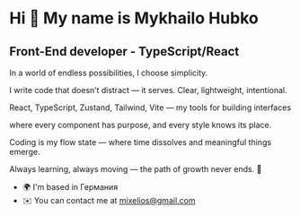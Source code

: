 Hi 👋 My name is Mykhailo Hubko
===============================

Front-End developer - TypeScript/React
--------------------------------------

In a world of endless possibilities, I choose simplicity.

I write code that doesn’t distract — it serves. Clear, lightweight, intentional.

React, TypeScript, Zustand, Tailwind, Vite — my tools for building interfaces

where every component has purpose, and every style knows its place.

Coding is my flow state — where time dissolves and meaningful things emerge.

Always learning, always moving — the path of growth never ends. 🚀

* 🌍  I'm based in Германия
* ✉️  You can contact me at [mixelios@gmail.com](mailto:mixelios@gmail.com)

<!--
**mixelio/mixelio** is a ✨ _special_ ✨ repository because its `README.md` (this file) appears on your GitHub profile.

Here are some ideas to get you started:

- 🔭 I’m currently working on ...
- 🌱 I’m currently learning ...
- 👯 I’m looking to collaborate on ...
- 🤔 I’m looking for help with ...
- 💬 Ask me about ...
- 📫 How to reach me: ...
- 😄 Pronouns: ...
- ⚡ Fun fact: ...
-->
